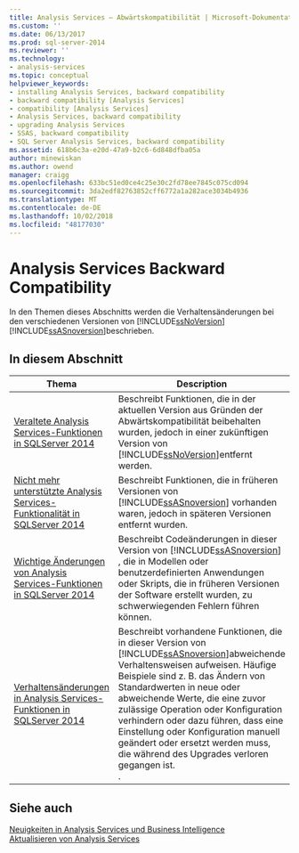 ```yaml
---
title: Analysis Services – Abwärtskompatibilität | Microsoft-Dokumentation
ms.custom: ''
ms.date: 06/13/2017
ms.prod: sql-server-2014
ms.reviewer: ''
ms.technology:
- analysis-services
ms.topic: conceptual
helpviewer_keywords:
- installing Analysis Services, backward compatibility
- backward compatibility [Analysis Services]
- compatibility [Analysis Services]
- Analysis Services, backward compatibility
- upgrading Analysis Services
- SSAS, backward compatibility
- SQL Server Analysis Services, backward compatibility
ms.assetid: 618b6c3a-e20d-47a9-b2c6-6d848dfba05a
author: minewiskan
ms.author: owend
manager: craigg
ms.openlocfilehash: 633bc51ed0ce4c25e30c2fd78ee7845c075cd094
ms.sourcegitcommit: 3da2edf82763852cff6772a1a282ace3034b4936
ms.translationtype: MT
ms.contentlocale: de-DE
ms.lasthandoff: 10/02/2018
ms.locfileid: "48177030"
---
```

# <a name="analysis-services-backward-compatibility"></a>Analysis Services Backward Compatibility
  In den Themen dieses Abschnitts werden die Verhaltensänderungen bei den verschiedenen Versionen von  [!INCLUDE[ssNoVersion](../includes/ssnoversion-md.md)] [!INCLUDE[ssASnoversion](../includes/ssasnoversion-md.md)]beschrieben.  
  
## <a name="in-this-section"></a>In diesem Abschnitt  
  
|Thema|Description|  
|------------|-----------------|  
|[Veraltete Analysis Services-Funktionen in SQLServer 2014](deprecated-analysis-services-features-in-sql-server-2014.md)|Beschreibt Funktionen, die in der aktuellen Version aus Gründen der Abwärtskompatibilität beibehalten wurden, jedoch in einer zukünftigen Version von [!INCLUDE[ssNoVersion](../includes/ssnoversion-md.md)]entfernt werden.|  
|[Nicht mehr unterstützte Analysis Services-Funktionalität in SQLServer 2014](discontinued-analysis-services-functionality-in-sql-server-2014.md)|Beschreibt Funktionen, die in früheren Versionen von  [!INCLUDE[ssASnoversion](../includes/ssasnoversion-md.md)] vorhanden waren, jedoch in späteren Versionen entfernt wurden.|  
|[Wichtige Änderungen von Analysis Services-Funktionen in SQLServer 2014](breaking-changes-to-analysis-services-features-in-sql-server-2014.md)|Beschreibt Codeänderungen in dieser Version von [!INCLUDE[ssASnoversion](../includes/ssasnoversion-md.md)] , die in Modellen oder benutzerdefinierten Anwendungen oder Skripts, die in früheren Versionen der Software erstellt wurden, zu schwerwiegenden Fehlern führen können.|  
|[Verhaltensänderungen in Analysis Services-Funktionen in SQLServer 2014](behavior-changes-to-analysis-services-features-in-sql-server-2014.md)|Beschreibt vorhandene Funktionen, die in dieser Version von [!INCLUDE[ssASnoversion](../includes/ssasnoversion-md.md)]abweichende Verhaltensweisen aufweisen. Häufige Beispiele sind z. B. das Ändern von Standardwerten in neue oder abweichende Werte, die eine zuvor zulässige Operation oder Konfiguration verhindern oder dazu führen, dass eine Einstellung oder Konfiguration manuell geändert oder ersetzt werden muss, die während des Upgrades verloren gegangen ist.<br /> .|  
  
## <a name="see-also"></a>Siehe auch  
 [Neuigkeiten in Analysis Services und Business Intelligence](what-s-new-in-analysis-services.md)   
 [Aktualisieren von Analysis Services](../database-engine/install-windows/upgrade-analysis-services.md)  
  
  
